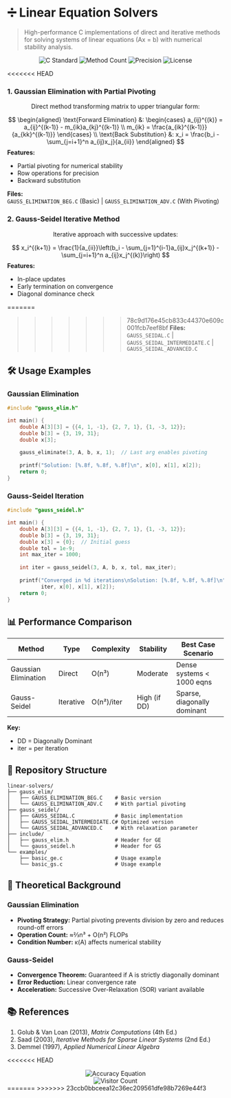 
# ➗ Linear Equation Solvers

> High-performance C implementations of direct and iterative methods for solving systems of linear equations (Ax = b) with numerical stability analysis.

<div align="center">
  <img src="https://img.shields.io/badge/C-99%20Standard-blue?logo=c" alt="C Standard">
  <img src="https://img.shields.io/badge/Methods-4-brightgreen" alt="Method Count">
  <img src="https://img.shields.io/badge/Precision-Double-important" alt="Precision">
  <img src="https://img.shields.io/badge/License-MIT-success" alt="License">
</div>


<<<<<<< HEAD
### 1. Gaussian Elimination with Partial Pivoting
```math
\text{Direct method transforming matrix to upper triangular form:}
```
$$
\begin{aligned}
\text{Forward Elimination} &: 
\begin{cases} 
a_{ij}^{(k)} = a_{ij}^{(k-1)} - m_{ik}a_{kj}^{(k-1)} \\
m_{ik} = \frac{a_{ik}^{(k-1)}}{a_{kk}^{(k-1)}}
\end{cases} \\
\text{Back Substitution} &: x_i = \frac{b_i - \sum_{j=i+1}^n a_{ij}x_j}{a_{ii}}
\end{aligned}
$$
**Features:**
- Partial pivoting for numerical stability
- Row operations for precision
- Backward substitution

**Files:**  
`GAUSS_ELIMINATION_BEG.C` (Basic) | `GAUSS_ELIMINATION_ADV.C` (With Pivoting)

### 2. Gauss-Seidel Iterative Method
```math
\text{Iterative approach with successive updates:}
```
$$
x_i^{(k+1)} = \frac{1}{a_{ii}}\left(b_i - \sum_{j=1}^{i-1}a_{ij}x_j^{(k+1)} - \sum_{j=i+1}^n a_{ij}x_j^{(k)}\right)
$$
**Features:**
- In-place updates
- Early termination on convergence
- Diagonal dominance check

=======

>>>>>>> 78c9d176e45cb833c44370e609c001fcb7eef8bf
**Files:**  
`GAUSS_SEIDAL.C` | `GAUSS_SEIDAL_INTERMEDIATE.C` | `GAUSS_SEIDAL_ADVANCED.C`

## 🛠 Usage Examples

### Gaussian Elimination
```c
#include "gauss_elim.h"

int main() {
    double A[3][3] = {{4, 1, -1}, {2, 7, 1}, {1, -3, 12}};
    double b[3] = {3, 19, 31};
    double x[3];
    
    gauss_eliminate(3, A, b, x, 1);  // Last arg enables pivoting
    
    printf("Solution: [%.8f, %.8f, %.8f]\n", x[0], x[1], x[2]);
    return 0;
}
```

### Gauss-Seidel Iteration
```c
#include "gauss_seidel.h"

int main() {
    double A[3][3] = {{4, 1, -1}, {2, 7, 1}, {1, -3, 12}};
    double b[3] = {3, 19, 31};
    double x[3] = {0};  // Initial guess
    double tol = 1e-9;
    int max_iter = 1000;
    
    int iter = gauss_seidel(3, A, b, x, tol, max_iter);
    
    printf("Converged in %d iterations\nSolution: [%.8f, %.8f, %.8f]\n", 
           iter, x[0], x[1], x[2]);
    return 0;
}
```

## 📊 Performance Comparison

| Method               | Type       | Complexity  | Stability         | Best Case Scenario          |
|----------------------|------------|-------------|-------------------|-----------------------------|
| Gaussian Elimination | Direct     | O(n³)       | Moderate          | Dense systems < 1000 eqns   |
| Gauss-Seidel         | Iterative  | O(n²)/iter  | High (if DD)      | Sparse, diagonally dominant |

**Key:**
- DD = Diagonally Dominant
- iter = per iteration

## 📁 Repository Structure

```
linear-solvers/
├── gauss_elim/
│   ├── GAUSS_ELIMINATION_BEG.C    # Basic version
│   └── GAUSS_ELIMINATION_ADV.C    # With partial pivoting
├── gauss_seidel/
│   ├── GAUSS_SEIDAL.C             # Basic implementation
│   ├── GAUSS_SEIDAL_INTERMEDIATE.C# Optimized version
│   └── GAUSS_SEIDAL_ADVANCED.C    # With relaxation parameter
├── include/
│   ├── gauss_elim.h               # Header for GE
│   └── gauss_seidel.h             # Header for GS
└── examples/
    ├── basic_ge.c                 # Usage example
    └── basic_gs.c                 # Usage example
```

## 📝 Theoretical Background

### Gaussian Elimination
- **Pivoting Strategy:** Partial pivoting prevents division by zero and reduces round-off errors
- **Operation Count:** ≈⅔n³ + O(n²) FLOPs
- **Condition Number:** κ(A) affects numerical stability

### Gauss-Seidel
- **Convergence Theorem:** Guaranteed if A is strictly diagonally dominant
- **Error Reduction:** Linear convergence rate
- **Acceleration:** Successive Over-Relaxation (SOR) variant available

## 📚 References

1. Golub & Van Loan (2013), *Matrix Computations* (4th Ed.)
2. Saad (2003), *Iterative Methods for Sparse Linear Systems* (2nd Ed.)
3. Demmel (1997), *Applied Numerical Linear Algebra*

<<<<<<< HEAD
<div align="center">
  <img src="https://render.githubusercontent.com/render/math?math=\color{blue}\boxed{\text{Accuracy\ =\ Good\ Algorithm\ +\ Good\ Implementation}}" alt="Accuracy Equation">
  <br>
  <img src="https://profile-counter.glitch.me/linear-solver-repo/count.svg" alt="Visitor Count">
</div>
=======
>>>>>>> 23ccb0bbceea12c36ec209561dfe98b7269e44f3
